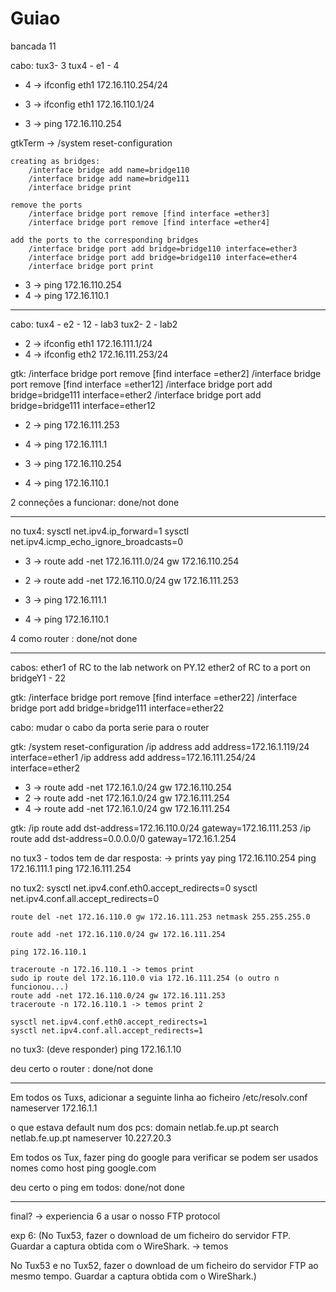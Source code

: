 # Guiao
bancada 11

cabo:
    tux3- 3
    tux4 - e1 - 4


- 4 -> ifconfig eth1 172.16.110.254/24
- 3 -> ifconfig eth1 172.16.110.1/24

- 3 -> ping 172.16.110.254


gtkTerm -> /system reset-configuration

    creating as bridges:
        /interface bridge add name=bridge110
        /interface bridge add name=bridge111
        /interface bridge print

    remove the ports
        /interface bridge port remove [find interface =ether3]
        /interface bridge port remove [find interface =ether4]

    add the ports to the corresponding bridges
        /interface bridge port add bridge=bridge110 interface=ether3
        /interface bridge port add bridge=bridge110 interface=ether4
        /interface bridge port print

- 3 -> ping 172.16.110.254
- 4 -> ping 172.16.110.1

-----
cabo:
    tux4 - e2 - 12 - lab3
    tux2- 2 - lab2

- 2 -> ifconfig eth1 172.16.111.1/24
- 4 -> ifconfig eth2 172.16.111.253/24

gtk:
    /interface bridge port remove [find interface =ether2]
    /interface bridge port remove [find interface =ether12]
    /interface bridge port add bridge=bridge111 interface=ether2
    /interface bridge port add bridge=bridge111 interface=ether12

- 2 -> ping 172.16.111.253
- 4 -> ping 172.16.111.1

- 3 -> ping 172.16.110.254
- 4 -> ping 172.16.110.1

2 conneções a funcionar: done/not done

--------------------------------------------------------------------------

no tux4:
    sysctl net.ipv4.ip_forward=1
    sysctl net.ipv4.icmp_echo_ignore_broadcasts=0

- 3 -> route add -net 172.16.111.0/24 gw 172.16.110.254
- 2 -> route add -net 172.16.110.0/24 gw 172.16.111.253

- 3 -> ping 172.16.111.1
- 4 -> ping 172.16.110.1

4 como router : done/not done

--------------------------------------------------------------------------

cabos:
    ether1 of RC to the lab network on PY.12
    ether2 of RC to a port on bridgeY1 - 22

gtk:
    /interface bridge port remove [find interface =ether22]
    /interface bridge port add bridge=bridge111 interface=ether22

cabo:
    mudar o cabo da porta serie para o router

gtk:
    /system reset-configuration
    /ip address add address=172.16.1.119/24 interface=ether1
    /ip address add address=172.16.111.254/24 interface=ether2

- 3 -> route add -net 172.16.1.0/24 gw 172.16.110.254
- 2 -> route add -net 172.16.1.0/24 gw 172.16.111.254
- 4 -> route add -net 172.16.1.0/24 gw 172.16.111.254

gtk:
    /ip route add dst-address=172.16.110.0/24 gateway=172.16.111.253
    /ip route add dst-address=0.0.0.0/0 gateway=172.16.1.254


no tux3 - todos tem de dar resposta: -> prints yay
    ping 172.16.110.254
    ping 172.16.111.1
    ping 172.16.111.254

no tux2:
    sysctl net.ipv4.conf.eth0.accept_redirects=0
    sysctl net.ipv4.conf.all.accept_redirects=0

    route del -net 172.16.110.0 gw 172.16.111.253 netmask 255.255.255.0

    route add -net 172.16.110.0/24 gw 172.16.111.254

    ping 172.16.110.1

    traceroute -n 172.16.110.1 -> temos print
    sudo ip route del 172.16.110.0 via 172.16.111.254 (o outro n funcionou...)
    route add -net 172.16.110.0/24 gw 172.16.111.253
    traceroute -n 172.16.110.1 -> temos print 2

    sysctl net.ipv4.conf.eth0.accept_redirects=1
    sysctl net.ipv4.conf.all.accept_redirects=1

no tux3: (deve responder)
    ping 172.16.1.10

deu certo o router : done/not done

--------------------------------------------------------------------------

Em todos os Tuxs, adicionar a seguinte linha ao ficheiro /etc/resolv.conf
nameserver 172.16.1.1

o que estava default num dos pcs:
domain netlab.fe.up.pt
search netlab.fe.up.pt
nameserver 10.227.20.3

Em todos os Tux, fazer ping do google para verificar se podem ser usados nomes como host
ping google.com

deu certo o ping em todos: done/not done

--------------------------------------------------------------------------

final? -> experiencia 6 a usar o nosso FTP protocol



exp 6: (No Tux53, fazer o download de um ficheiro do servidor FTP. Guardar a captura obtida com o WireShark. -> temos

No Tux53 e no Tux52, fazer o download de um ficheiro do servidor FTP ao mesmo tempo. Guardar a captura obtida com o WireShark.)
